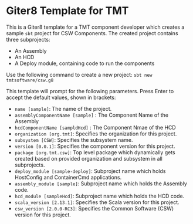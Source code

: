# Giter8 Template for TMT

This is a Giter8 template for a TMT component developer which creates a sample `sbt` project for CSW Components.
The created project contains three subprojects:
 - An Assembly
 - An HCD
 - A Deploy module, containing code to run the components

Use the following command to create a new project:
`sbt new tmtsoftware/csw.g8`

This template will prompt for the following parameters. Press Enter to accept the default values, shown in brackets:

 - `name [sample]`: The name of the project.
 - `assemblyComponentName [sample]` : The Component Name of the Assembly
 - `hcdComponentName [sampldHcd]` : The Component Nmae of the HCD
 - `organization [org.tmt]`: Specifies the organization for this project.
 - `subsystem [CSW]`: Specifies the subsystem name.
 - `version [0.0.1]`: Specifies the component version for this project.
 - `package [org.tmt.csw]`: Top level package which dynamically gets created based on provided organization and subsystem in all subprojects.
 - `deploy_module [sample-deploy]`: Subproject name which holds HostConfig and ContainerCmd applications.
 - `assembly_module [sample]`: Subproject name which holds the Assembly code.
 - `hcd_module [sampleHcd]`: Subproject name which holds the HCD code.
 - `scala_version [2.13.1]`: Specifies the Scala version for this project.
 - `csw_version [2.0.0-RC3]`: Specifies the Common Software (CSW) version for this project.
